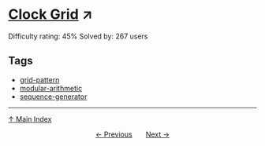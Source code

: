 # [Clock Grid](https://projecteuler.net/problem=790) ↗️

Difficulty rating: 45%
Solved by: 267 users
## Tags

- [grid-pattern](../tags/grid-pattern.md)
- [modular-arithmetic](../tags/modular-arithmetic.md)
- [sequence-generator](../tags/sequence-generator.md)



---

[↑ Main Index](../README.md)


<div align=center><a href='789.md'>← Previous</a> &nbsp;&nbsp; &nbsp;&nbsp;  <a href='791.md'>Next →</a></div>
